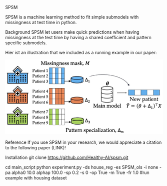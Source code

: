 SPSM

SPSM is a machine learning method to fit simple  submodels with missingness at test time in python.

Background 
SPSM let users make quick predictions when having missingness at the test time by having a shared coefficient and pattern specific submodels. 

Hier ist an illustration that we included as a running example in our paper: 

![alt text](https://github.com/Healthy-AI/spsm/blob/main/SPSM_Example_.jpg)

Reference
If you use SPSM in your research, we would appreciate a citation to the following paper (LINK)!

Installation
git clone https://github.com/Healthy-AI/spsm.git

cd main_script 
python experiment.py -ds house_reg -es SPSM_ols -i none -pa alpha0 10.0 alphap 100.0 -sp 0.2 -s 0 -op True -m True -fr 1.0 #run example with housing dataset 
